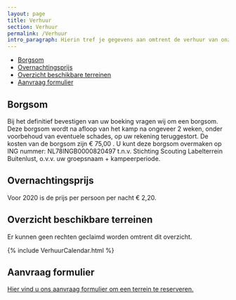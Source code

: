 ```yaml
---
layout: page
title: Verhuur
section: Verhuur
permalink: /Verhuur
intro_paragraph: Hierin tref je gegevens aan omtrent de verhuur van onze terreinen.
---
```


- [Borgsom](#borgsom)
- [Overnachtingsprijs](#overnachtingsprijs)
- [Overzicht beschikbare terreinen](#overzicht-beschikbare-terreinen)
- [Aanvraag formulier](#aanvraag-formulier)

## Borgsom

Bij het definitief bevestigen van uw boeking vragen wij om een borgsom.
Deze borgsom wordt na afloop van het kamp na ongeveer 2 weken, onder voorbehoud van eventuele schades, op uw rekening teruggestort.
De kosten van de borgsom zijn € 75,00 . U kunt deze borgsom overmaken op ING nummer: NL78INGB0000820497 t.n.v. Stichting Scouting Labelterrein Buitenlust, o.v.v. uw groepsnaam + kampeerperiode.

## Overnachtingsprijs

Voor 2020 is de prijs per persoon per nacht € 2,20.

## Overzicht beschikbare terreinen

Er kunnen geen rechten geclaimd worden omtrent dit overzicht.

{% include VerhuurCalendar.html %}

## Aanvraag formulier

 [Hier vind u ons aanvraag formulier om een terrein te reserveren.](/aanvraag)
 
